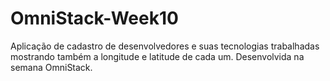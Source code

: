 # OmniStack-Week10

Aplicação de cadastro de desenvolvedores e suas tecnologias trabalhadas mostrando também a longitude e latitude de cada um.
Desenvolvida na semana OmniStack.
